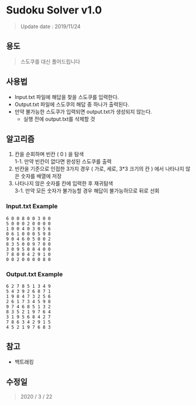# Sudoku Solver v1.0
  > Update date : 2019/11/24

## 용도
  > 스도쿠를 대신 풀어드립니다

## 사용법
  * Input.txt 파일에 해답을 찾을 스도쿠를 입력한다.
  * Output.txt 파일에 스도쿠의 해답 중 하나가 출력된다.
  * 만약 불가능한 스도쿠가 입력되면 output.txt가 생성되지 않는다.
    * 실행 전에 output.txt를 삭제할 것

## 알고리즘
  1. 칸을 순회하며 빈칸 ( 0 ) 을 탐색  
    1-1. 만약 빈칸이 없다면 완성된 스도쿠를 출력
  2. 빈칸을 기준으로 인접한 3가지 경우 ( 가로, 세로, 3*3 크기의 칸 ) 에서 나타나지 않은 숫자를 배열에 저장  
  3. 나타나지 않은 숫자를 칸에 입력한 후 재귀탐색  
    3-1. 만약 모든 숫자가 불가능할 경우 해답이 불가능하므로 뒤로 선회

### Input.txt Example
  ```
  6 0 0 8 0 0 3 0 0
  5 0 0 0 2 0 0 0 0
  1 0 0 4 0 3 0 5 6
  0 6 1 0 0 0 5 9 8
  9 0 4 6 0 5 0 0 2
  8 3 5 0 0 9 7 0 0
  3 0 9 5 0 8 4 0 0
  7 8 0 0 4 2 9 1 0
  0 0 2 0 0 0 0 8 0
  ```
### Output.txt Example
  ```
  6 2 7 8 5 1 3 4 9 
  5 4 3 9 2 6 8 7 1 
  1 9 8 4 7 3 2 5 6 
  2 6 1 7 3 4 5 9 8 
  9 7 4 6 8 5 1 3 2 
  8 3 5 2 1 9 7 6 4 
  3 1 9 5 6 8 4 2 7 
  7 8 6 3 4 2 9 1 5 
  4 5 2 1 9 7 6 8 3 
  ```

## 참고
  * 백트래킹

## 수정일
  > 2020 / 3 / 22